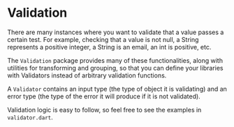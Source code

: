 # Validation

There are many instances where you want to validate that a value passes a certain test. For example, checking that a value is not null, a String represents a positive integer, a String is an email, an int is positive, etc.

The `Validation` package provides many of these functionalities, along with utilities for transforming and grouping, so that you can define your libraries with Validators instead of arbitrary validation functions.

A `Validator` contains an input type (the type of object it is validating) and an error type (the type of the error it will produce if it is not validated).

Validation logic is easy to follow, so feel free to see the examples in `validator.dart`.
